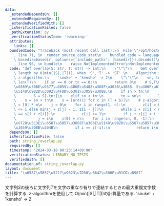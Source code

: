 ```yaml
---
data:
  _extendedDependsOn: []
  _extendedRequiredBy: []
  _extendedVerifiedWith: []
  _isVerificationFailed: false
  _pathExtension: py
  _verificationStatusIcon: ':warning:'
  attributes:
    links: []
  bundledCode: "Traceback (most recent call last):\n  File \"/opt/hostedtoolcache/PyPy/3.10.13/x64/lib/pypy3.10/site-packages/onlinejudge_verify/documentation/build.py\"\
    , line 71, in _render_source_code_stat\n    bundled_code = language.bundle(stat.path,\
    \ basedir=basedir, options={'include_paths': [basedir]}).decode()\n  File \"/opt/hostedtoolcache/PyPy/3.10.13/x64/lib/pypy3.10/site-packages/onlinejudge_verify/languages/python.py\"\
    , line 96, in bundle\n    raise NotImplementedError\nNotImplementedError\n"
  code: "def overlap(S: str, T: str) -> int:\n    \"\"\"\n    Get overlapped string\
    \ length by O(min(|S|,|T|)), when 'S','T' -> 'ST'.\n    Algorithm is based on\
    \ z-algorithm.\n    'snuke' + 'kensho' -> 2\n    \"\"\"\n    sn, tn = len(S),\
    \ len(T)\n    if sn == 0 or tn == 0:\n        return 0\n    # S,T\u306F\u77ED\u3044\
    \u65B9\u306E\u9577\u3055\u306B\u5408\u308F\u305B\u308B. S\u306F\u672B\u5C3E, T\u306F\
    \u5148\u982D\u3092\u4FDD\u6301\u3059\u308B.\n    if sn > tn:\n        sn = tn\n\
    \        S = S[-tn:]\n    elif sn < tn:\n        tn = sn\n        T = T[:sn]\n\
    \    n = sn + tn\n    s = [ord(c) for c in (T + S)]\n    # z-algorithm\n    z\
    \ = [0] * n\n    j = 0\n    for i in range(1, n):\n        z[i] = 0 if j + z[j]\
    \ <= i else min(j + z[j] - i, z[i - j])\n        while i + z[i] < n and s[z[i]]\
    \ == s[i + z[i]]:\n            z[i] += 1\n        if j + z[j] < i + z[i]:\n  \
    \          j = i\n    z[0] = n\n    for i in range(sn, 0, -1):\n        # S\u306E\
    \u672B\u5C3Ei\u6587\u5B57\u3068T\u306E\u5148\u982Di\u6587\u5B57\u304C\u5408\u81F4\
    \u3059\u308B\u304B\n        if i == z[-i]:\n            return i\n    return 0\n"
  dependsOn: []
  isVerificationFile: false
  path: string_/overlap.py
  requiredBy: []
  timestamp: '2024-03-10 00:23:14+09:00'
  verificationStatus: LIBRARY_NO_TESTS
  verifiedWith: []
documentation_of: string_/overlap.py
layout: document
title: "\u6587\u5B57\u5217\u9023\u7D50\u6642\u306E\u91CD\u8907"
---
```


文字列$S$の後ろに文字列$T$を文字の重なり有りで連結するときの最大重複文字数を計算する.
z-algorithmを使用して O(min(|S|,|T|))の計算量である.
'snuke' + 'kensho' -> 2